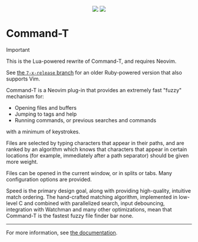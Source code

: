 <p align="center">
<img src="https://raw.githubusercontent.com/wincent/command-t/media/command-t-small.jpg" />
<img src="https://raw.githubusercontent.com/wincent/command-t/media/command-t-v6.gif" />
</p>

# Command-T

> [!IMPORTANT]
>
> This is the Lua-powered rewrite of Command-T, and requires Neovim.
>
> See [the `7-x-release` branch](https://github.com/wincent/command-t/tree/7-x-release) for an older Ruby-powered version that also supports Vim.

Command-T is a Neovim plug-in that provides an extremely fast "fuzzy" mechanism for:

- Opening files and buffers
- Jumping to tags and help
- Running commands, or previous searches and commands

with a minimum of keystrokes.

Files are selected by typing characters that appear in their paths, and are ranked by an algorithm which knows that characters that appear in certain locations (for example, immediately after a path separator) should be given more weight.

Files can be opened in the current window, or in splits or tabs. Many configuration options are provided.

Speed is the primary design goal, along with providing high-quality, intuitive match ordering. The hand-crafted matching algorithm, implemented in low-level C and combined with parallelized search, input debouncing, integration with Watchman and many other optimizations, mean that Command-T is the fastest fuzzy file finder bar none.

---

For more information, see [the documentation](https://github.com/wincent/command-t/blob/main/doc/command-t.txt).
